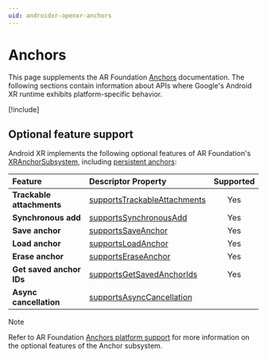 ```yaml
---
uid: androidxr-openxr-anchors
---
```

# Anchors

This page supplements the AR Foundation [Anchors](xref:arfoundation-anchors) documentation. The following sections contain information about APIs where Google's Android XR runtime exhibits platform-specific behavior.

[!include[](../snippets/arf-docs-tip.md)]

## Optional feature support

Android XR implements the following optional features of AR Foundation's [XRAnchorSubsystem](xref:UnityEngine.XR.ARSubsystems.XRAnchorSubsystem), including [persistent anchors](xref:arfoundation-anchors-persistent):

| Feature | Descriptor Property | Supported |
| :------ | :--------------- | :--------: |
| **Trackable attachments** | [supportsTrackableAttachments](xref:UnityEngine.XR.ARSubsystems.XRAnchorSubsystemDescriptor.supportsTrackableAttachments) | Yes |
| **Synchronous add** | [supportsSynchronousAdd](xref:UnityEngine.XR.ARSubsystems.XRAnchorSubsystemDescriptor.supportsSynchronousAdd) | Yes |
| **Save anchor** | [supportsSaveAnchor](xref:UnityEngine.XR.ARSubsystems.XRAnchorSubsystemDescriptor.supportsSaveAnchor) | Yes |
| **Load anchor** | [supportsLoadAnchor](xref:UnityEngine.XR.ARSubsystems.XRAnchorSubsystemDescriptor.supportsLoadAnchor) | Yes |
| **Erase anchor** | [supportsEraseAnchor](xref:UnityEngine.XR.ARSubsystems.XRAnchorSubsystemDescriptor.supportsEraseAnchor) | Yes |
| **Get saved anchor IDs** | [supportsGetSavedAnchorIds](xref:UnityEngine.XR.ARSubsystems.XRAnchorSubsystemDescriptor.supportsGetSavedAnchorIds) | Yes |
| **Async cancellation** | [supportsAsyncCancellation](xref:UnityEngine.XR.ARSubsystems.XRAnchorSubsystemDescriptor.supportsAsyncCancellation) | |

> [!NOTE]
> Refer to AR Foundation [Anchors platform support](xref:arfoundation-anchors-platform-support) for more information on the optional features of the Anchor subsystem.

